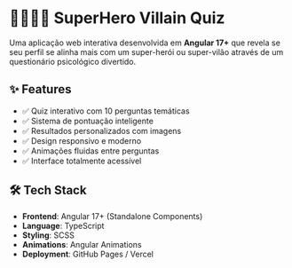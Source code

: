 # 🦸‍♂️🦹‍♀️ SuperHero Villain Quiz

Uma aplicação web interativa desenvolvida em **Angular 17+** que revela se seu perfil se alinha mais com um super-herói ou super-vilão através de um questionário psicológico divertido.

## ✨ Features
- ✅ Quiz interativo com 10 perguntas temáticas
- ✅ Sistema de pontuação inteligente
- ✅ Resultados personalizados com imagens
- ✅ Design responsivo e moderno
- ✅ Animações fluidas entre perguntas
- ✅ Interface totalmente acessível

## 🛠️ Tech Stack
- **Frontend**: Angular 17+ (Standalone Components)
- **Language**: TypeScript
- **Styling**: SCSS
- **Animations**: Angular Animations
- **Deployment**: GitHub Pages / Vercel
